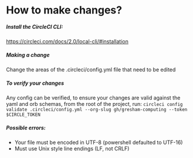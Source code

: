 # How to make changes?
##### Install the CircleCI CLI:
https://circleci.com/docs/2.0/local-cli/#installation

##### Making a change
Change the areas of the .circleci/config.yml file that need to be edited

##### To verify your changes
Any config can be verified, to ensure your changes are valid against the yaml and orb schemas, 
from the root of the project, run: `circleci config validate .circleci/config.yml --org-slug gh/gresham-computing --token $CIRCLE_TOKEN`

##### Possible errors:
- Your file must be encoded in UTF-8 (powershell defaulted to UTF-16)
- Must use Unix style line endings (LF, not CRLF)
